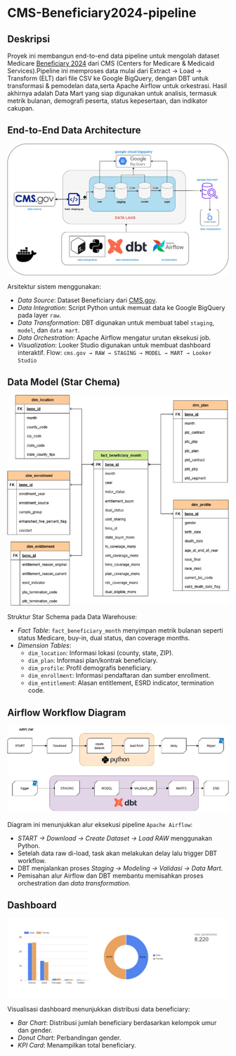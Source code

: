# CMS-Beneficiary2024-pipeline

## Deskripsi
Proyek ini membangun end-to-end data pipeline untuk mengolah dataset Medicare [Beneficiary 2024](https://github.com/sdg-1/healthcare-claims-analytics-project) dari CMS (Centers for Medicare & Medicaid Services).Pipeline ini memproses data mulai dari Extract → Load → Transform (ELT) dari file CSV ke Google BigQuery, dengan DBT untuk transformasi & pemodelan data,serta Apache Airflow untuk orkestrasi. Hasil akhirnya adalah Data Mart yang siap digunakan untuk analisis, termasuk metrik bulanan, demografi peserta, status kepesertaan, dan indikator cakupan.

## End-to-End Data Architecture
![arsitektur](images/arsitektur.jpg)

Arsitektur sistem menggunakan:
- *Data Source*: Dataset Beneficiary dari [CMS.gov](https://data.cms.gov/collection/synthetic-medicare-enrollment-fee-for-service-claims-and-prescription-drug-event).
- *Data Integration*: Script Python untuk memuat data ke Google BigQuery pada layer `raw`.
- *Data Transformation*: DBT digunakan untuk membuat tabel `staging`, `model`, dan `data mart`.
- *Data Orchestration*: Apache Airflow mengatur urutan eksekusi job.
- *Visualization*: Looker Studio digunakan untuk membuat dashboard interaktif.
Flow:
`cms.gov → RAW → STAGING → MODEL → MART → Looker Studio`

## Data Model (Star Chema)
![relasi](images/relasi.jpg)

Struktur Star Schema pada Data Warehouse:
- *Fact Table*: `fact_beneficiary_month` menyimpan metrik bulanan seperti status Medicare, buy-in, dual status, dan coverage months.
- *Dimension Tables*:
    - `dim_location`: Informasi lokasi (county, state, ZIP).
    - `dim_plan`: Informasi plan/kontrak beneficiary.
    - `dim_profile`: Profil demografis beneficiary.
    - `dim_enrollment`: Informasi pendaftaran dan sumber enrollment.
    - `dim_entitlemen`t: Alasan entitlement, ESRD indicator, termination code.

## Airflow Workflow Diagram
![Dags](images/airflow.jpg)

Diagram ini menunjukkan alur eksekusi pipeline `Apache Airflow`:
- *START → Download → Create Dataset → Load RAW* menggunakan Python.
- Setelah data raw di-load, task akan melakukan delay lalu trigger DBT workflow.
- DBT menjalankan proses *Staging → Modeling → Validasi → Data Mart*.
- Pemisahan alur Airflow dan DBT membantu memisahkan proses orchestration dan *data transformation*.

## Dashboard
![profile](images/profile.png)

Visualisasi dashboard menunjukkan distribusi data beneficiary:
- *Bar Chart*: Distribusi jumlah beneficiary berdasarkan kelompok umur dan gender.
- *Donut Chart*: Perbandingan gender.
- *KPI Card*: Menampilkan total beneficiary.

